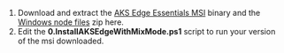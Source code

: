 1. Download and extract the [AKS Edge Essentials MSI](https://aka.ms/aks-edge/k8s-msi) binary and the [Windows node files](https://aka.ms/aks-edge/windows-node-zip) zip here.
2. Edit the **0.InstallAKSEdgeWithMixMode.ps1** script to run your version of the msi downloaded.